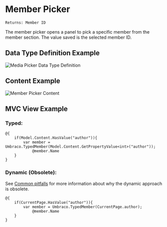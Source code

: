 # Member Picker

`Returns: Member ID`

The member picker opens a panel to pick a specific member from the member section. The value saved is the selected member ID.

## Data Type Definition Example

![Media Picker Data Type Definition](images/Member-Picker-DataType.png)

## Content Example 

![Member Picker Content](images/Member-Picker-Content.png)

## MVC View Example

### Typed:

	@{
		if(Model.Content.HasValue("author")){
			var member = Umbraco.TypedMember(Model.Content.GetPropertyValue<int>("author"));
				@member.Name
		}
	}

### Dynamic (Obsolete):

See [Common pitfalls](https://our.umbraco.com/documentation/reference/Common-Pitfalls/#dynamics) for more information about why the dynamic approach is obsolete.

	@{
		if(CurrentPage.HasValue("author")){
			var member = Umbraco.TypedMember(CurrentPage.author);
				@member.Name
		}
	}
	
